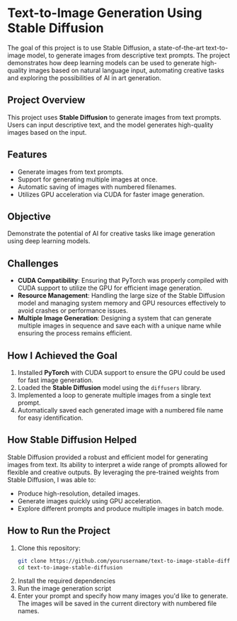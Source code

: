 # Text-to-Image Generation Using Stable Diffusion
The goal of this project is to use Stable Diffusion, a state-of-the-art text-to-image model, to generate images from descriptive text prompts. The project demonstrates how deep learning models can be used to generate high-quality images based on natural language input, automating creative tasks and exploring the possibilities of AI in art generation.

## Project Overview
This project uses **Stable Diffusion** to generate images from text prompts. Users can input descriptive text, and the model generates high-quality images based on the input.

## Features
- Generate images from text prompts.
- Support for generating multiple images at once.
- Automatic saving of images with numbered filenames.
- Utilizes GPU acceleration via CUDA for faster image generation.

## Objective
Demonstrate the potential of AI for creative tasks like image generation using deep learning models.

## Challenges
- **CUDA Compatibility**: Ensuring that PyTorch was properly compiled with CUDA support to utilize the GPU for efficient image generation.
- **Resource Management**: Handling the large size of the Stable Diffusion model and managing system memory and GPU resources effectively to avoid crashes or performance issues.
- **Multiple Image Generation**: Designing a system that can generate multiple images in sequence and save each with a unique name while ensuring the process remains efficient.

## How I Achieved the Goal
1. Installed **PyTorch** with CUDA support to ensure the GPU could be used for fast image generation.
2. Loaded the **Stable Diffusion** model using the `diffusers` library.
3. Implemented a loop to generate multiple images from a single text prompt.
4. Automatically saved each generated image with a numbered file name for easy identification.

## How Stable Diffusion Helped
Stable Diffusion provided a robust and efficient model for generating images from text. Its ability to interpret a wide range of prompts allowed for flexible and creative outputs. By leveraging the pre-trained weights from Stable Diffusion, I was able to:
- Produce high-resolution, detailed images.
- Generate images quickly using GPU acceleration.
- Explore different prompts and produce multiple images in batch mode.



## How to Run the Project
1. Clone this repository:
   ```bash
   git clone https://github.com/yourusername/text-to-image-stable-diffusion.git
   cd text-to-image-stable-diffusion

2. Install the required dependencies
3. Run the image generation script
4. Enter your prompt and specify how many images you'd like to generate. The images will be saved in the current directory with numbered file names.
